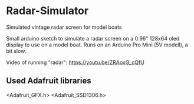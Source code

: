 # Radar-Simulator
Simulated vintage radar screen for model boats

Small arduino sketch to simulate a radar screen on a 0.96" 128x64 oled display to use on a model boat. Runs on an Arduino Pro Mini (5V modell), a bit slow.

Video of running "radar": https://youtu.be/ZRAoxG_cQfU

## Used Adafruit libraries 
<Adafruit_GFX.h>
<Adafruit_SSD1306.h>


